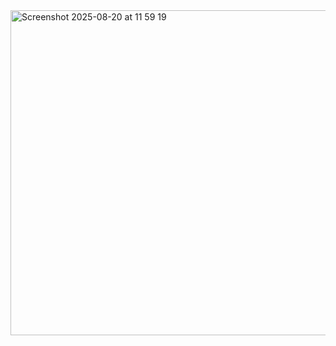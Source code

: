 <img width="743" height="520" alt="Screenshot 2025-08-20 at 11 59 19" src="https://github.com/user-attachments/assets/b6187409-bcb6-4c18-905a-52f701e8077a" />
